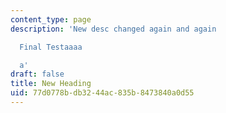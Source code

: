 ```yaml
---
content_type: page
description: 'New desc changed again and again

  Final Testaaaa

  a'
draft: false
title: New Heading
uid: 77d0778b-db32-44ac-835b-8473840a0d55
---
```

